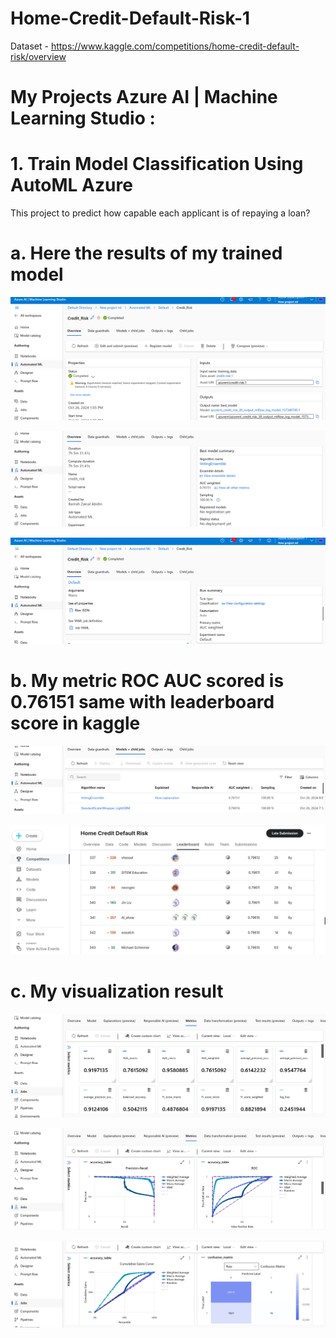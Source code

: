 # Home-Credit-Default-Risk-1


Dataset - https://www.kaggle.com/competitions/home-credit-default-risk/overview


# My Projects Azure AI | Machine Learning Studio :


# 1. Train Model Classification Using AutoML Azure 

This project to predict how capable each applicant is of repaying a loan?


# a. Here the results of my trained model


![photo](https://github.com/barirahzainalabidin/Home-Credit-Default-Risk-1/blob/main/Screenshot%202024-10-26%2021.00.40.png)


![photo](https://github.com/barirahzainalabidin/Home-Credit-Default-Risk-1/blob/main/Screenshot%202024-10-26%2021.01.10.png)


![photo](https://github.com/barirahzainalabidin/Home-Credit-Default-Risk-1/blob/main/Screenshot%202024-10-26%2021.01.28.png)



# b. My metric ROC AUC scored is 0.76151 same with leaderboard score in kaggle


![photo](https://github.com/barirahzainalabidin/Home-Credit-Default-Risk-1/blob/main/Screenshot%202024-10-26%2021.04.18.png)


![photo](https://github.com/barirahzainalabidin/Home-Credit-Default-Risk-1/blob/main/Screenshot%202024-10-26%2021.03.45.png)



# c. My visualization result 


![photo](https://github.com/barirahzainalabidin/Home-Credit-Default-Risk-1/blob/main/Screenshot%202024-10-26%2021.05.43.png)


![photo](https://github.com/barirahzainalabidin/Home-Credit-Default-Risk-1/blob/main/Screenshot%202024-10-26%2021.06.09.png)


![photo](https://github.com/barirahzainalabidin/Home-Credit-Default-Risk-1/blob/main/Screenshot%202024-10-26%2021.06.25.png)




